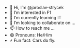 - 👋 Hi, I’m @jaroslav-strycek
- 👀 I’m interested in F1
- 🌱 I’m currently learning IT
- 💞️ I’m looking to collaborate on ...
- 📫 How to reach me ...
- 😄 Pronouns: He/Him
- ⚡ Fun fact: Cars do fly.

<!---
jaroslav-strycek/jaroslav-strycek is a ✨ special ✨ repository because its `README.md` (this file) appears on your GitHub profile.
You can click the Preview link to take a look at your changes.
--->
